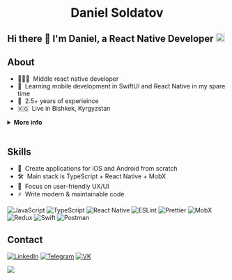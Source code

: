 <h1 align="center">Daniel Soldatov</h1>   

<h2>Hi there 👋 I'm Daniel, a React Native Developer <img height="20" width="20" src="https://cdn.simpleicons.org/react/#61DAFB" /></h2>

## About 
- 👨🏻‍💻 &nbsp;Middle react native developer
- 📱 &nbsp;Learning mobile development in SwiftUI and React Native in my spare time
- 💼 &nbsp;2.5+ years of experieince
- 🇰🇬 &nbsp;Live in Bishkek, Kyrgyzstan

<details>
  <summary><strong>More info</strong></summary>

- 👔 &nbsp;Organized & standalone
- 💻 &nbsp;Love to code
- 💡 &nbsp;Quick learner
- 📐 &nbsp;Perfectionist
- 🎧 &nbsp;Music lover

</details>&nbsp;

## Skills

- 📲 &nbsp;Create applications for iOS and Android from scratch
- 🛠 &nbsp;Main stack is TypeScript + React Native + MobX
- 💖 &nbsp;Focus on user-friendly UX/UI
- ⚡️ &nbsp;Write modern & maintainable code

![JavaScript](https://img.shields.io/badge/javascript-%23323330.svg?style=for-the-badge&logo=javascript&logoColor=%23F7DF1E)
![TypeScript](https://img.shields.io/badge/typescript-%23007ACC.svg?style=for-the-badge&logo=typescript&logoColor=white)
![React Native](https://img.shields.io/badge/react_native-%2320232a.svg?style=for-the-badge&logo=react&logoColor=%2361DAFB)
![ESLint](https://img.shields.io/badge/ESLint-4B3263?style=for-the-badge&logo=eslint&logoColor=white)
![Prettier](https://img.shields.io/badge/prettier-1A2C34?style=for-the-badge&logo=prettier&logoColor=F7BA3E)
![MobX](https://img.shields.io/badge/mobx-%23FF9955.svg?&style=for-the-badge&logo=mobx&logoColor=white)
![Redux](https://img.shields.io/badge/redux-%23593d88.svg?style=for-the-badge&logo=redux&logoColor=white)
![Swift](https://img.shields.io/badge/swift-F54A2A?style=for-the-badge&logo=swift&logoColor=white)
![Postman](https://img.shields.io/badge/Postman-FF6C37?style=for-the-badge&logo=postman&logoColor=white)

## Contact
[<img src="https://img.shields.io/badge/-LinkedIn-8a2be2?logo=linkedin&logoColor=white" alt="LinkedIn" />][linkedin]
[<img src="https://img.shields.io/badge/-Telegram-8a2be2?logo=telegram&logoColor=white" alt="Telegram" />][tg]
[<img src="https://img.shields.io/badge/-VK-8a2be2?logo=vk&logoColor=white" alt="VK" />][vk]

[linkedin]: https://linkedin.com/in/danila-soldatov/
[tg]: https://t.me/srrmstk
[vk]: https://vk.com/fantasyless
![](https://komarev.com/ghpvc/?username=srrmstk&color=8a2be2)
